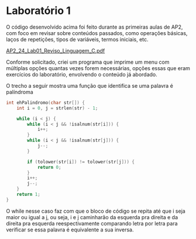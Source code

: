 # Laboratório 1
O código desenvolvido acima foi feito durante as primeiras aulas de AP2, com foco em revisar sobre conteúdos passados, como operações básicas, laços de repetições, tipos de variáveis, termos iniciais, etc.

[AP2_24_Lab01_Reviso_Linguagem_C.pdf](https://github.com/user-attachments/files/22014050/AP2_24_Lab01_Reviso_Linguagem_C.pdf)

Conforme solicitado, criei um programa que imprime um menu com múltiplas opções quantas vezes forem necessárias, opções essas que eram exercícios do laboratório, envolvendo o conteúdo já abordado.

O trecho a seguir mostra uma função que identifica se uma palavra é palíndroma
```C
int ehPalindromo(char str[]) {
    int i = 0, j = strlen(str) - 1;

    while (i < j) {
        while (i < j && !isalnum(str[i])) {
            i++;
        }
        while (i < j && !isalnum(str[j])) {
            j--;
        }

        if (tolower(str[i]) != tolower(str[j])) {
            return 0;
        }
        i++;
        j--;
    }
    return 1;
}
```
O while nesse caso faz com que o bloco de código se repita até que i seja maior ou igual a j, ou seja, i e j caminharão da esquerda pra direita e da direita pra esquerda reespectivamente comparando letra por letra para verificar se essa palavra é equivalente a sua inversa.


